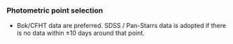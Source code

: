 ### Photometric point selection

- Bok/CFHT data are preferred. SDSS / Pan-Starrs data is adopted if there is no data within  $\pm 10$ days around that point.
